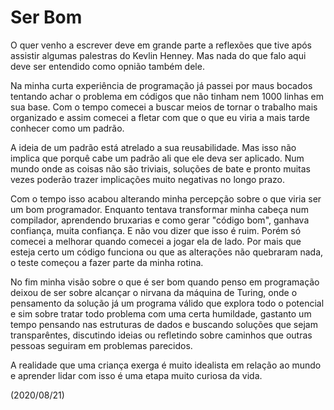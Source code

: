 # Ser Bom

O quer venho a escrever deve em grande parte a reflexões que tive após assistir algumas palestras do Kevlin Henney. Mas nada do que falo aqui deve ser entendido como opnião também dele.

Na minha curta experiência de programação já passei por maus bocados tentando achar o problema em códigos que não tinham nem 1000 linhas em sua base. Com o tempo comecei a buscar meios de tornar o trabalho mais organizado e assim comecei a fletar com que o que eu viria a mais tarde conhecer como um padrão.

A ideia de um padrão está atrelado a sua reusabilidade. Mas isso não implica que porquê cabe um padrão ali que ele deva ser aplicado. Num mundo onde as coisas não são triviais, soluções de bate e pronto muitas vezes poderão trazer implicações muito negativas no longo prazo.

Com o tempo isso acabou alterando minha percepção sobre o que viria ser um bom programador. Enquanto tentava transformar minha cabeça num compilador, aprendendo bruxarias e como gerar "código bom", ganhava confiança, muita confiança. E não vou dizer que isso é ruim. Porém só comecei a melhorar quando comecei a jogar ela de lado. Por mais que esteja certo um código funciona ou que as alterações não quebraram nada, o teste começou a fazer parte da minha rotina.

No fim minha visão sobre o que é ser bom quando penso em programação deixou de ser sobre alcançar o nirvana da máquina de Turing, onde o pensamento da solução já um programa válido que explora todo o potencial e sim sobre tratar todo problema com uma certa humildade, gastanto um tempo pensando nas estruturas de dados e buscando soluções que sejam transparêntes, discutindo ideias ou refletindo sobre caminhos que outras pessoas seguiram em problemas parecidos.

A realidade que uma criança exerga é muito idealista em relação ao mundo e aprender lidar com isso é uma etapa muito curiosa da vida.

(2020/08/21)